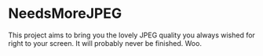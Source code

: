 # NeedsMoreJPEG
This project aims to bring you the lovely JPEG quality you always wished for right to your screen. It will probably never be finished. Woo.
